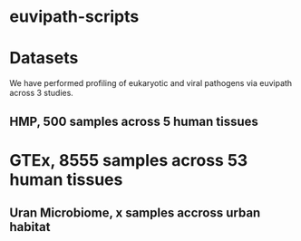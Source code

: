 # euvipath-scripts

# Datasets

We have performed profiling of eukaryotic and viral pathogens via euvipath across 3 studies.

## HMP, 500 samples across 5 human tissues
# GTEx, 8555 samples across 53 human tissues
## Uran Microbiome, x samples accross urban habitat

